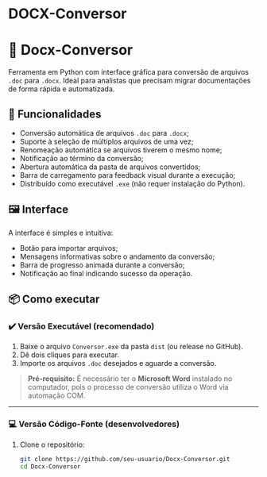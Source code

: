 # DOCX-Conversor

# 📝 Docx-Conversor

Ferramenta em Python com interface gráfica para conversão de arquivos `.doc` para `.docx`. Ideal para analistas que precisam migrar documentações de forma rápida e automatizada.

## 🚀 Funcionalidades

- Conversão automática de arquivos `.doc` para `.docx`;
- Suporte à seleção de múltiplos arquivos de uma vez;
- Renomeação automática se arquivos tiverem o mesmo nome;
- Notificação ao término da conversão;
- Abertura automática da pasta de arquivos convertidos;
- Barra de carregamento para feedback visual durante a execução;
- Distribuído como executável `.exe` (não requer instalação do Python).

## 🖼️ Interface

A interface é simples e intuitiva:

- Botão para importar arquivos;
- Mensagens informativas sobre o andamento da conversão;
- Barra de progresso animada durante a conversão;
- Notificação ao final indicando sucesso da operação.

## 📦 Como executar

### ✔️ Versão Executável (recomendado)

1. Baixe o arquivo `Conversor.exe` da pasta `dist` (ou release no GitHub).
2. Dê dois cliques para executar.
3. Importe os arquivos `.doc` desejados e aguarde a conversão.

> **Pré-requisito:** É necessário ter o **Microsoft Word** instalado no computador, pois o processo de conversão utiliza o Word via automação COM.

---

### 💻 Versão Código-Fonte (desenvolvedores)

1. Clone o repositório:
   ```bash
   git clone https://github.com/seu-usuario/Docx-Conversor.git
   cd Docx-Conversor
